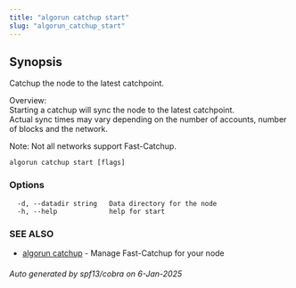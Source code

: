 ```yaml
---
title: "algorun catchup start"
slug: "algorun_catchup_start"
---
```

## Synopsis                                          
                                                                                                 
                                                                                                 
Catchup the node to the latest catchpoint.                                                       
                                                                                                 
Overview:                                                                                        
Starting a catchup will sync the node to the latest catchpoint.                                  
Actual sync times may vary depending on the number of accounts, number of blocks and the network.
                                                                                                 
Note: Not all networks support Fast-Catchup.                                                     

```
algorun catchup start [flags]
```

### Options

```
  -d, --datadir string   Data directory for the node
  -h, --help             help for start
```

### SEE ALSO

* [algorun catchup](/reference/algorun_catchup)	 - Manage Fast-Catchup for your node

###### Auto generated by spf13/cobra on 6-Jan-2025
